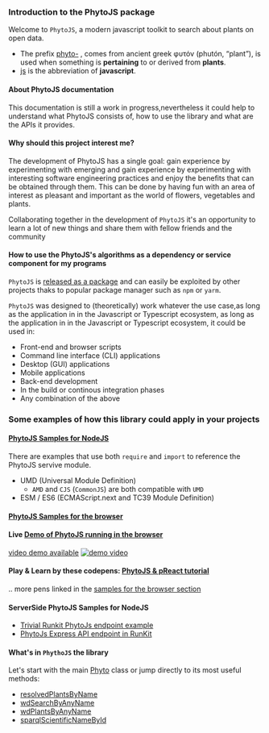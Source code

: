### Introduction to the PhytoJS package
Welcome to `PhytoJS`, a modern javascript toolkit to search about plants on open data. 

- The prefix [phyto-](https://en.wiktionary.org/wiki/phyto-) , comes from ancient greek φυτόν (phutón, “plant”), is used when something is **pertaining** to or derived from **plants**.
- [js](https://en.wiktionary.org/wiki/js) is the abbreviation of **javascript**. 

#### About PhytoJS documentation 
This documentation is still a work in progress,nevertheless it could help to understand what PhytoJS consists of, how to use the library and what are the APIs it provides.
#### Why should this project interest me?
The development of PhytoJS has a single goal: gain experience by experimenting with emerging and gain experience by experimenting with interesting software engineering practices and enjoy the benefits that can be obtained through them.
This can be done by having fun with an area of interest as pleasant and important as the world of flowers, vegetables and plants. 

Collaborating together in the development of `PhytoJS` it's an opportunity to learn a lot of new things and share them with fellow friends and the community


<!--
##### “Do one thing and do it well” 
There are some principles that inspire the design and implementation of the project. 
You can know more by reading [Principles and Patterns](https://web.archive.org/web/20150906155800/http://www.objectmentor.com/resources/articles/Principles_and_Patterns.pdf) and [Twelve-Factor App methodology](https://12factor.net)
if you think there are points where this does not happen correctly or can be improved you should immediately [open an new issue](https://github.com/rondinif/phytojs/issues) and express your idea.
<!--
[Twelve-Factor_App_methodology](https://en.wikipedia.org/wiki/Twelve-Factor_App_methodology) [Q197857](single responsibility principle) 
-->
#### How to use the PhytoJS's algorithms as a dependency or service component for my programs 

`PhytoJS` is [released as a package](https://www.npmjs.com/package/@rondinif/phytojs) and can easily be exploited by other projects thaks to popular package manager such as `npm` or `yarm`.

`PhytoJS` was designed to (theoretically) work whatever the use case,as long as the application in in the Javascript or Typescript ecosystem, as long as the application in in the Javascript or Typescript ecosystem, it could be used in: 
- Front-end and browser scripts
- Command line interface (CLI) applications
- Desktop (GUI) applications
- Mobile applications
- Back-end development
- In the build or continous integration phases
- Any combination of the above

### Some examples of how this library could apply in your projects 
#### [PhytoJS Samples for NodeJS](https://github.com/rondinif/phytojs/tree/master/samples) 
There are examples that use both `require` and `import` to reference the PhytoJS servive module. 
- UMD (Universal Module Definition)
    - `AMD` and `CJS` (`CommonJS`) are both compatible with `UMD`
- ESM / ES6 (ECMAScript.next and TC39 Module Definition)
#### [PhytoJS Samples for the browser](https://github.com/rondinif/phytojs/tree/master/docs)
#### Live [Demo of PhytoJS running in the browser](https://rondinif.github.io/phytojs/mvc)
[video demo available](https://youtu.be/kzvMT4TYiZk) 
[![demo video](http://img.youtube.com/vi/kzvMT4TYiZk/0.jpg)](https://youtu.be/kzvMT4TYiZk "demo")
#### Play & Learn by these codepens: [PhytoJS & pReact tutorial](https://codepen.io/collection/DPKJKN/)
.. more pens linked in the [samples for the browser section](https://github.com/rondinif/phytojs/tree/master/docs)

#### ServerSide PhytoJS Samples for NodeJS
- [Trivial Runkit PhytoJs endpoint example](https://runkit.com/rondinif/phytojs-rosmarino) 
- [PhytoJs Express API endpoint in RunKit](https://runkit.com/rondinif/phytojs-api)


#### What's in `PhythoJS` the library 
Let's start with the main [Phyto](#phyto) class or jump directly to its most useful methods:

- [resolvedPlantsByName](#resolvedplantsbyname)
- [wdSearchByAnyName](#wdsearchbyanyname)
- [wdPlantsByAnyName](#wdplantsbyanyname)
- [sparqlScientificNameById](#sparqlscientificnamebyid)
